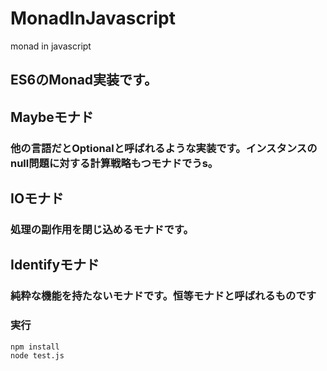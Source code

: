 # MonadInJavascript
monad in javascript

## ES6のMonad実装です。

## Maybeモナド
### 他の言語だとOptionalと呼ばれるような実装です。インスタンスのnull問題に対する計算戦略もつモナドでうs。

## IOモナド
### 処理の副作用を閉じ込めるモナドです。

## Identifyモナド
### 純粋な機能を持たないモナドです。恒等モナドと呼ばれるものです

### 実行
```
npm install
node test.js
```
